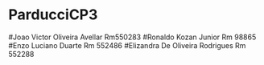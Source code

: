 # ParducciCP3
#Joao Victor Oliveira Avellar Rm550283
#Ronaldo Kozan Junior Rm 98865
#Enzo Luciano Duarte Rm 552486
#Elizandra De Oliveira Rodrigues Rm 552288
